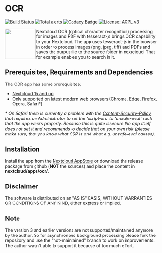 # OCR
[![Build Status](https://travis-ci.org/janis91/ocr.svg?branch=master)](https://travis-ci.org/janis91/ocr) [![Total alerts](https://img.shields.io/lgtm/alerts/g/janis91/ocr.svg?logo=lgtm&logoWidth=18)](https://lgtm.com/projects/g/janis91/ocr/alerts/) [![Codacy Badge](https://api.codacy.com/project/badge/Grade/96e643bf329d473e9968b20ba4f11a50)](https://www.codacy.com/app/janis91/ocr?utm_source=github.com&amp;utm_medium=referral&amp;utm_content=janis91/ocr&amp;utm_campaign=Badge_Grade) [![License: AGPL v3](https://img.shields.io/badge/License-AGPL%20v3-blue.svg)](http://www.gnu.org/licenses/agpl-3.0)

<img align="left" src="screenshots/app.png" height="100">
Nextcloud OCR (optical character recognition) processing for images and PDF with tesseract-js brings OCR capability to your Nextcloud.
The app uses tesseract-js in the browser in order to process images (png, jpeg, tiff) and PDFs and saves the output file to the source folder in nextcloud. That for example enables you to search in it.

## Prerequisites, Requirements and Dependencies
The OCR app has some prerequisites:
 - [Nextcloud 15 and up](https://nextcloud.com/)
 - Only supported on latest modern web browsers (Chrome, Edge, Firefox, Opera, Safari*)


_* On Safari there is currently a problem with the [Content-Security-Policy](https://developer.mozilla.org/en-US/docs/Web/HTTP/CSP), that requires an Administrator to set the 'script-src' to 'unsafe-eval' such that the app works properly. Because this is quite insecure the app itself does not set it and recommends to decide that on your own risk (please make sure, that you know what CSP is and what e.g. unsafe-eval causes)._

## Installation
Install the app from the [Nextcloud AppStore](http://apps.nextcloud.com) or download the release package from github (**NOT** the sources) and place the content in **nextcloud/apps/ocr/**.

## Disclaimer
The software is distributed on an "AS IS" BASIS, WITHOUT WARRANTIES OR
CONDITIONS OF ANY KIND, either express or implied.

## Note
The version 3 and earlier versions are not supported/maintained anymore by the author. So for asynchronous background processing please fork the repository and use the "not-maintained" branch to work on improvements. The author wasn't able to support it because of too much effort.
